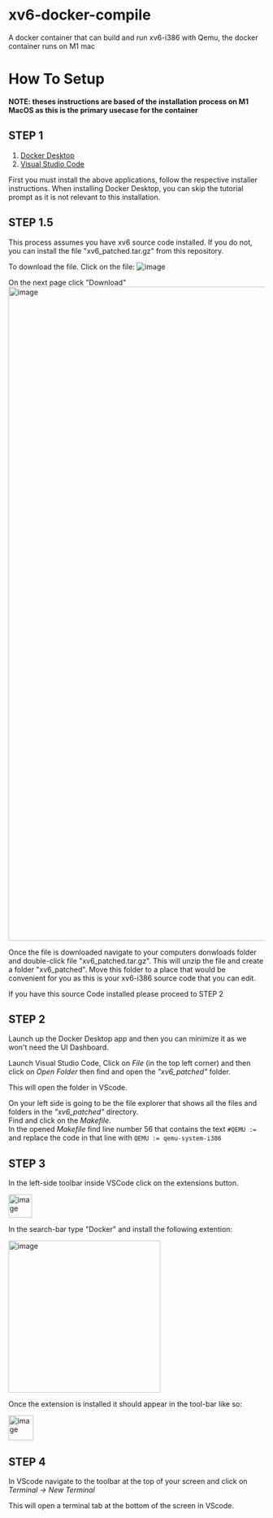 # xv6-docker-compile
 A docker container that can build and run xv6-i386 with Qemu, the docker container runs on M1 mac

# How To Setup
**NOTE: theses instructions are based of the installation process on M1 MacOS as this is the primary usecase for the container** 

## STEP 1

1. [Docker Desktop](https://www.docker.com/products/docker-desktop/)
2. [Visual Studio Code](https://code.visualstudio.com/)

First you must install the above applications, follow the respective installer instructions.
When installing Docker Desktop, you can skip the tutorial prompt as it is not relevant to this installation.

## STEP 1.5

This process assumes you have xv6 source code installed.
If you do not, you can install the file "xv6_patched.tar.gz" from this repository.

To download the file. Click on the file:
![image](https://user-images.githubusercontent.com/53998902/187934692-9229d28a-f834-4c33-a93f-ee783140b576.png)

On the next page click "Download"
<img width="1287" alt="image" src="https://user-images.githubusercontent.com/53998902/187935412-dc2787c6-841a-4ff5-9749-37ec21ff0a59.png">

Once the file is downloaded navigate to your computers donwloads folder and double-click file "xv6_patched.tar.gz".
This will unzip the file and create a folder "xv6_patched". Move this folder to a place that would be convenient for you as this is your xv6-i386 source code that you can edit.

If you have this source Code installed please proceed to STEP 2

## STEP 2

Launch up the Docker Desktop app and then you can minimize it as we won't need the UI Dashboard.

Launch Visual Studio Code, Click on *File* (in the top left corner) and then click on *Open Folder* 
then find and open the *"xv6_patched"* folder.

This will open the folder in VScode.

On your left side is going to be the file explorer that shows all the files and folders in the *"xv6_patched"* directory.  
Find and click on the *Makefile*.  
In the opened *Makefile* find line number 56 that contains the text `#QEMU :=`  
and replace the code in that line with `QEMU := qemu-system-i386`


## STEP 3 

In the left-side toolbar inside VSCode click on the extensions button.  

<img width="46" alt="image" src="https://user-images.githubusercontent.com/53998902/187940058-2a116351-7c27-4335-890a-a7f3b7c81bdf.png">  

In the search-bar type "Docker" and install the following extention:  

<img width="299" alt="image" src="https://user-images.githubusercontent.com/53998902/187940589-1888d2a8-da59-477f-b143-cd0200046b28.png">

Once the extension is installed it should appear in the tool-bar like so:  
  
<img width="49" alt="image" src="https://user-images.githubusercontent.com/53998902/187940857-8d55da05-3962-4697-adcc-db6997bd8451.png">

## STEP 4 

In VScode navigate to the toolbar at the top of your screen and click on *Terminal -> New Terminal* 

This will open a terminal tab at the bottom of the screen in VScode.









